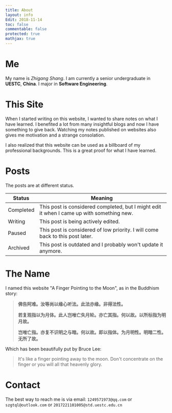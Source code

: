 ```yaml
---
title: About
layout: info
Edit: 2018-11-14
toc: false
commentable: false
protected: true
mathjax: true
---
```


# Me

My name is *Zhigang Shang*. I am currently a senior undergraduate in **UESTC**, **China**. I major in **Software Engineering**. 


# This Site

When I started writing on this website, I wanted to share notes on what I have learned. I benefited a lot from many insightful blogs and now I have something to give back. Watching my notes published on websites also gives me motivation and a strange consolation. 

I also realized that this website can be used as a billboard of my professional backgrounds. This is a great proof for what I have learned.

# Posts

The posts are at different status.

| Status    | Meaning                                                      |
| --------- | ------------------------------------------------------------ |
| Completed | This post is considered completed, but I might edit it when I came up with something new. |
| Writing   | This post is being actively edited.                          |
| Paused    | This post is considered of low priority. I will come back to this post later. |
| Archived  | This post is outdated and I probably won't update it anymore. |




# The Name

I named this website "A Finger Pointing to the Moon", as in the Buddhism story:

> **佛告阿难。汝等尚以缘心听法。此法亦缘。非得法性。**
>
> **若复观指以为月体。此人岂唯亡失月轮。亦亡其指。何以故。以所标指为明月故。**
>
> **岂唯亡指。亦复不识明之与暗。何以故。即以指体。为月明性。明暗二性。无所了故。**

Which has been beautifully put by Bruce Lee:

>It's like a finger pointing away to the moon. Don't concentrate on the finger or you will all that heavenly glory.

# Contact

The best way to reach me is via email: `1249571973@qq.com` or `szgtql@outlook.com` or `2017221101005@std.uestc.edu.cn`